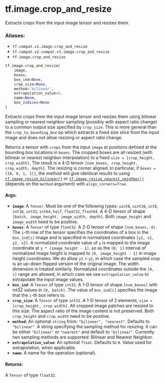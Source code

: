 <div itemscope itemtype="http://developers.google.com/ReferenceObject">
<meta itemprop="name" content="tf.image.crop_and_resize" />
<meta itemprop="path" content="Stable" />
</div>

# tf.image.crop_and_resize

Extracts crops from the input image tensor and resizes them.

### Aliases:

* `tf.compat.v1.image.crop_and_resize`
* `tf.compat.v2.compat.v1.image.crop_and_resize`
* `tf.image.crop_and_resize`

``` python
tf.image.crop_and_resize(
    image,
    boxes,
    box_ind=None,
    crop_size=None,
    method='bilinear',
    extrapolation_value=0,
    name=None,
    box_indices=None
)
```

<!-- Placeholder for "Used in" -->

Extracts crops from the input image tensor and resizes them using bilinear
sampling or nearest neighbor sampling (possibly with aspect ratio change) to a
common output size specified by `crop_size`. This is more general than the
`crop_to_bounding_box` op which extracts a fixed size slice from the input image
and does not allow resizing or aspect ratio change.

Returns a tensor with `crops` from the input `image` at positions defined at the
bounding box locations in `boxes`. The cropped boxes are all resized (with
bilinear or nearest neighbor interpolation) to a fixed
`size = [crop_height, crop_width]`. The result is a 4-D tensor
`[num_boxes, crop_height, crop_width, depth]`. The resizing is corner aligned.
In particular, if `boxes = [[0, 0, 1, 1]]`, the method will give identical
results to using <a href="../../tf/image/resize_bilinear.md"><code>tf.image.resize_bilinear()</code></a> or
<a href="../../tf/image/resize_nearest_neighbor.md"><code>tf.image.resize_nearest_neighbor()</code></a>(depends on the `method` argument) with
`align_corners=True`.

#### Args:


* <b>`image`</b>: A `Tensor`. Must be one of the following types: `uint8`, `uint16`, `int8`, `int16`, `int32`, `int64`, `half`, `float32`, `float64`.
  A 4-D tensor of shape `[batch, image_height, image_width, depth]`.
  Both `image_height` and `image_width` need to be positive.
* <b>`boxes`</b>: A `Tensor` of type `float32`.
  A 2-D tensor of shape `[num_boxes, 4]`. The `i`-th row of the tensor
  specifies the coordinates of a box in the `box_ind[i]` image and is specified
  in normalized coordinates `[y1, x1, y2, x2]`. A normalized coordinate value of
  `y` is mapped to the image coordinate at `y * (image_height - 1)`, so as the
  `[0, 1]` interval of normalized image height is mapped to
  `[0, image_height - 1]` in image height coordinates. We do allow `y1` > `y2`, in
  which case the sampled crop is an up-down flipped version of the original
  image. The width dimension is treated similarly. Normalized coordinates
  outside the `[0, 1]` range are allowed, in which case we use
  `extrapolation_value` to extrapolate the input image values.
* <b>`box_ind`</b>: A `Tensor` of type `int32`.
  A 1-D tensor of shape `[num_boxes]` with int32 values in `[0, batch)`.
  The value of `box_ind[i]` specifies the image that the `i`-th box refers to.
* <b>`crop_size`</b>: A `Tensor` of type `int32`.
  A 1-D tensor of 2 elements, `size = [crop_height, crop_width]`. All
  cropped image patches are resized to this size. The aspect ratio of the image
  content is not preserved. Both `crop_height` and `crop_width` need to be
  positive.
* <b>`method`</b>: An optional `string` from: `"bilinear", "nearest"`. Defaults to `"bilinear"`.
  A string specifying the sampling method for resizing. It can be either
  `"bilinear"` or `"nearest"` and default to `"bilinear"`. Currently two sampling
  methods are supported: Bilinear and Nearest Neighbor.
* <b>`extrapolation_value`</b>: An optional `float`. Defaults to `0`.
  Value used for extrapolation, when applicable.
* <b>`name`</b>: A name for the operation (optional).


#### Returns:

A `Tensor` of type `float32`.
